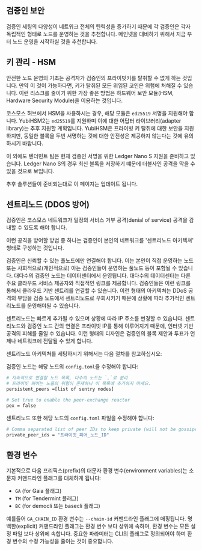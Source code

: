 <!-- markdown-link-check-disable -->
## 검증인 보안

검증인 세팅의 다양성이 네트워크 전체의 탄력성을 증가하기 때문에 각 검증인은 각자 독립적인 형태로 노드를 운영하는 것을 추천합니다. 메인넷을 대비하기 위해서 지금 부터 노드 운영을 시작하실 것을 추천합니다.

## 키 관리 - HSM

안전한 노드 운영의 기초는 공격자가 검증인의 프라이빗키를 탈취할 수 없게 하는 것입니다. 만약 이 것이 가능하다면, 키가 탈취된 모든 위임된 코인은 위험에 처해질 수 있습니다. 이런 리스크를 줄이기 위한 가장 좋은 방법은 하드웨어 보안 모듈(HSM, Hardware Security Module)을 이용하는 것입니다.

코스모스 허브에서 HSM을 사용하시는 경우, 해당 모듈은 `ed25519` 서명을 지원해야 합니다. YubiHSM2는 `ed25519`를 지원하며 이에 대한 어답터 라이브러리(adapter library)는 추후 지원할 계획입니다. YubiHSM은 프라이빗 키 탈취에 대한 보안을 지원하지만, 동일한 블록을 두번 서명하는 것에 대한 안전성은 제공하지 않는다는 것에 유의하시기 바랍니다.

이 외에도 텐더민트 팀은 현재 검증인 서명을 위한 Ledger Nano S 지원을 준비하고 있습니다. Ledger Nano S의 경우 최신 블록을 저장하기 떄문에 더블사인 공격을 막을 수 있을 것으로 보입니다.

추후 솔루션들이 준비되는대로 이 페이지는 업데이트 됩니다.

## 센트리노드 (DDOS 방어)

검증인은 코스모스 네트워크가 일정의 서비스 거부 공격(denial of service) 공격을 감내할 수 있도록 해야 합니다.

이런 공격을 방어할 방법 중 하나는 검증인이 본인의 네트워크를 '센트리노드 아키텍쳐' 형태로 구성하는 것입니다.

검증인은 신뢰할 수 있는 풀노드에만 연결해야 합니다. 이는 본인이 직접 운영하는 노드 또는 사회적으로(개인적으로) 아는 검증인들이 운영하는 풀노드 등이 포함될 수 있습니다. 대다수의 검증인 노드는 데이터센터에서 운영됩니다. 대다수의 데이터센터는 다른 주요 클라우드 서비스 제공자와 직접적인 링크를 제공합니다. 검증인들은 이런 링크를 통해서 클라우드 기반 센트리를 연결할 수 있습니다. 이런 형태의 아키텍쳐는 DDoS 공격의 부담을 검증 노드에서 센트리노드로 우회시키기 때문에 상황에 따라 추가적인 센트리노드를 운영해야될 수 있습니다.

센트리노드는 빠르게 추가될 수 있으며 상황에 따라 IP 주소를 변경할 수 있습니다. 센트리노드와 검증인 노드 간의 연결은 프라이빗 IP를 통해 이루어지기 때문에, 인터넷 기반 공격의 피해를 줄일 수 있습니다. 이런 형태의 디자인은 검증인의 블록 제안과 투표가 언제나 네트워크에 전달될 수 있게 합니다.

센트리노드 아키텍쳐를 세팅하시기 위해서는 다음 절차를 참고하십시오:

검증인 노드는 해당 노드의 `config.toml`을 수정해야 합니다:

```bash
# 지속적으로 연결할 노드 목록, 다수의 노드는 `,`로 분리
# 프라이빗 피어는 노출의 위험이 존재하니 이 목록에 추가하지 마세요.
persistent_peers =[list of sentry nodes]

# Set true to enable the peer-exchange reactor
pex = false
```

센트리노드 또한 해당 노드의 `config.toml` 파일을 수정해야 합니다:

```bash
# Comma separated list of peer IDs to keep private (will not be gossiped to other peers)
private_peer_ids = "프라이빗_피어_노드_ID"
```

## 환경 변수

기본적으로 다음 프리픽스(prefix)의 대문자 환경 변수(environment variables)는 소문자 커맨드라인 플래그를 대체하게 됩니다:

- `GA` (for Gaia 플래그)
- `TM` (for Tendermint 플래그)
- `BC` (for democli 또는 basecli 플래그)

예를들어 `GA_CHAIN_ID` 환경 변수는 `--chain-id` 커맨드라인 플래그에 매핑됩니다. 명백한(explicit) 커맨드라인 플래그는 환경 변수 보다 상위에 속하며, 환경 변수는 모든 설정 파일 보다 상위에 속합니다. 중요한 파라미터는 CLI의 플래그로 정의되어야 하며 환경 변수의 수정 가능성을 줄이는 것이 중요합니다.
  
<!-- markdown-link-check-enable -->